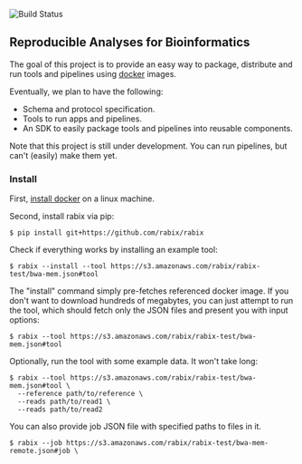 ![Build Status](https://travis-ci.org/rabix/rabix.svg?branch=devel)

## Reproducible Analyses for Bioinformatics 

The goal of this project is to provide an easy way to package, distribute and
run tools and pipelines using [docker](http://docker.com) images.

Eventually, we plan to have the following:

* Schema and protocol specification.
* Tools to run apps and pipelines.
* An SDK to easily package tools and pipelines into reusable components.

Note that this project is still under development. You can run pipelines, but
can't (easily) make them yet.

### Install

First, [install docker](https://docs.docker.com/installation/#installation) on
a linux machine.
 
Second, install rabix via pip:

```
$ pip install git+https://github.com/rabix/rabix
```

Check if everything works by installing an example tool:

```
$ rabix --install --tool https://s3.amazonaws.com/rabix/rabix-test/bwa-mem.json#tool
```

The "install" command simply pre-fetches referenced docker image.
If you don't want to download hundreds of megabytes, you can just attempt to
run the tool, which should fetch only the JSON files and present you with
input options:
 
```
$ rabix --tool https://s3.amazonaws.com/rabix/rabix-test/bwa-mem.json#tool 
```

Optionally, run the tool with some example data. It won't take long:

```
$ rabix --tool https://s3.amazonaws.com/rabix/rabix-test/bwa-mem.json#tool \
  --reference path/to/reference \
  --reads path/to/read1 \
  --reads path/to/read2
```

You can also provide job JSON file with specified paths to files in it.

```
$ rabix --job https://s3.amazonaws.com/rabix/rabix-test/bwa-mem-remote.json#job \ 
```
